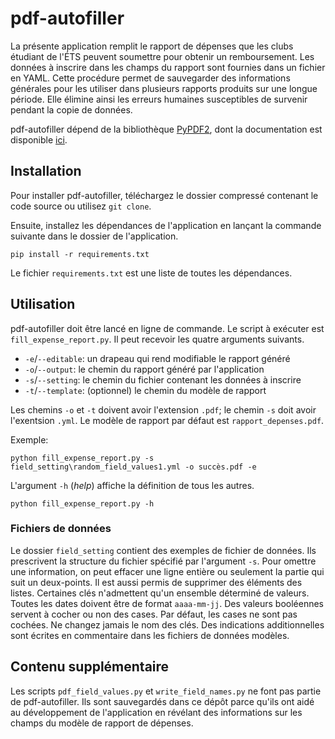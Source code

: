 # pdf-autofiller

La présente application remplit le rapport de dépenses que les clubs étudiant
de l'ÉTS peuvent soumettre pour obtenir un remboursement. Les données à
inscrire dans les champs du rapport sont fournies dans un fichier en YAML.
Cette procédure permet de sauvegarder des informations générales pour les
utiliser dans plusieurs rapports produits sur une longue période. Elle élimine
ainsi les erreurs humaines susceptibles de survenir pendant la copie de
données.

pdf-autofiller dépend de la bibliothèque
[PyPDF2](https://github.com/mstamy2/PyPDF2),
dont la documentation est disponible [ici](https://pythonhosted.org/PyPDF2/).

## Installation

Pour installer pdf-autofiller, téléchargez le dossier compressé contenant le
code source ou utilisez `git clone`.

Ensuite, installez les dépendances de l'application en lançant la commande
suivante dans le dossier de l'application.

```
pip install -r requirements.txt
```

Le fichier `requirements.txt` est une liste de toutes les dépendances.

## Utilisation

pdf-autofiller doit être lancé en ligne de commande. Le script à exécuter est
`fill_expense_report.py`. Il peut recevoir les quatre arguments suivants.

* `-e`/`--editable`: un drapeau qui rend modifiable le rapport généré
* `-o`/`--output`: le chemin du rapport généré par l'application
* `-s`/`--setting`: le chemin du fichier contenant les données à inscrire
* `-t`/`--template`: (optionnel) le chemin du modèle de rapport

Les chemins `-o` et `-t` doivent avoir l'extension `.pdf`; le chemin `-s` doit
avoir l'exentsion `.yml`. Le modèle de rapport par défaut est
`rapport_depenses.pdf`.

Exemple:

```
python fill_expense_report.py -s field_setting\random_field_values1.yml -o succès.pdf -e
```

L'argument `-h` (*help*) affiche la définition de tous les autres.

```
python fill_expense_report.py -h
```

### Fichiers de données

Le dossier `field_setting` contient des exemples de fichier de données. Ils
prescrivent la structure du fichier spécifié par l'argument `-s`. Pour omettre
une information, on peut effacer une ligne entière ou seulement la partie qui
suit un deux-points. Il est aussi permis de supprimer des éléments des listes.
Certaines clés n'admettent qu'un ensemble déterminé de valeurs. Toutes les
dates doivent être de format `aaaa-mm-jj`. Des valeurs booléennes servent à
cocher ou non des cases. Par défaut, les cases ne sont pas cochées. Ne changez
jamais le nom des clés. Des indications additionnelles sont écrites en
commentaire dans les fichiers de données modèles.

## Contenu supplémentaire

Les scripts `pdf_field_values.py` et `write_field_names.py` ne font pas partie
de pdf-autofiller. Ils sont sauvegardés dans ce dépôt parce qu'ils ont aidé au
développement de l'application en révélant des informations sur les champs du
modèle de rapport de dépenses.
